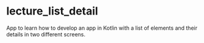 # lecture_list_detail
App to learn how to develop an app in Kotlin with a list of elements and their details in two different screens.

